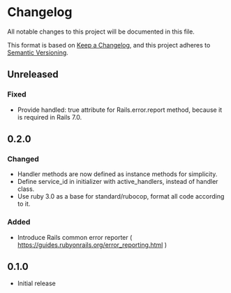# Changelog
All notable changes to this project will be documented in this file.

This format is based on [Keep a Changelog](https://keepachangelog.com/en/1.1.0/), and this project adheres to [Semantic Versioning](https://semver.org/spec/v2.0.0.html).

## Unreleased

### Fixed
- Provide handled: true attribute for Rails.error.report method, because it is  required in Rails 7.0.

## 0.2.0

### Changed

- Handler methods are now defined as instance methods for simplicity.
- Define service_id in initializer with active_handlers, instead of handler class.
- Use ruby 3.0 as a base for standard/rubocop, format all code according to it.

### Added

- Introduce Rails common error reporter ( https://guides.rubyonrails.org/error_reporting.html )

## 0.1.0

- Initial release
